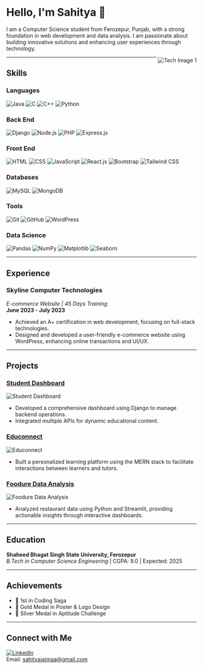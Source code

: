 # Hello, I'm Sahitya 👋

I am a Computer Science student from Ferozepur, Punjab, with a strong foundation in web development and data analysis. I am passionate about building innovative solutions and enhancing user experiences through technology.

<img src="https://via.placeholder.com/150" align="right" alt="Tech Image 1">

---

## Skills

### Languages
![Java](https://img.shields.io/badge/-Java-black?logo=java)
![C](https://img.shields.io/badge/-C-black?logo=c)
![C++](https://img.shields.io/badge/-C++-00599C?logo=cplusplus)
![Python](https://img.shields.io/badge/-Python-black?logo=python)

### Back End
![Django](https://img.shields.io/badge/-Django-green?logo=django)
![Node.js](https://img.shields.io/badge/-Node.js-339933?logo=node.js)
![PHP](https://img.shields.io/badge/-PHP-black?logo=php)
![Express.js](https://img.shields.io/badge/-Express.js-black?logo=express)

### Front End
![HTML](https://img.shields.io/badge/-HTML-E34F26?logo=html5)
![CSS](https://img.shields.io/badge/-CSS-1572B6?logo=css3)
![JavaScript](https://img.shields.io/badge/-JavaScript-black?logo=javascript)
![React.js](https://img.shields.io/badge/-React.js-61DAFB?logo=react)
![Bootstrap](https://img.shields.io/badge/-Bootstrap-563D7C?logo=bootstrap)
![Tailwind CSS](https://img.shields.io/badge/-Tailwind%20CSS-38B2AC?logo=tailwindcss)

### Databases
![MySQL](https://img.shields.io/badge/-MySQL-black?logo=mysql)
![MongoDB](https://img.shields.io/badge/-MongoDB-47A248?logo=mongodb)

### Tools
![Git](https://img.shields.io/badge/-Git-black?logo=git)
![GitHub](https://img.shields.io/badge/-GitHub-181717?logo=github)
![WordPress](https://img.shields.io/badge/-WordPress-21759B?logo=wordpress)

### Data Science
![Pandas](https://img.shields.io/badge/-Pandas-black?logo=pandas)
![NumPy](https://img.shields.io/badge/-NumPy-black?logo=numpy)
![Matplotlib](https://img.shields.io/badge/-Matplotlib-003B57?logo=matplotlib)
![Seaborn](https://img.shields.io/badge/-Seaborn-00A3E0?logo=seaborn)

---

## Experience

### Skyline Computer Technologies
*E-commerce Website | 45 Days Training*  
**June 2023 - July 2023**  
- Achieved an A+ certification in web development, focusing on full-stack technologies.
- Designed and developed a user-friendly e-commerce website using WordPress, enhancing online transactions and UI/UX.

---

## Projects

### [Student Dashboard](https://github.com/your-username/student-dashboard)
![Student Dashboard](https://via.placeholder.com/150)  
- Developed a comprehensive dashboard using Django to manage backend operations.
- Integrated multiple APIs for dynamic educational content.

### [Educonnect](https://github.com/your-username/educonnect)
![Educonnect](https://via.placeholder.com/150)  
- Built a personalized learning platform using the MERN stack to facilitate interactions between learners and tutors.

### [Foodure Data Analysis](https://github.com/your-username/foodure-data-analysis)
![Foodure Data Analysis](https://via.placeholder.com/150)  
- Analyzed restaurant data using Python and Streamlit, providing actionable insights through interactive dashboards.

---

## Education

**Shaheed Bhagat Singh State University, Ferozepur**  
*B.Tech in Computer Science Engineering* | CGPA: 9.0 | Expected: 2025

---

## Achievements
- 🥇 1st in Coding Saga
- 🥇 Gold Medal in Poster & Logo Design
- 🥈 Silver Medal in Aptitude Challenge

---

## Connect with Me
[![LinkedIn](https://img.shields.io/badge/-LinkedIn-0077B5?logo=linkedin)](https://www.linkedin.com/in/sahitya-softwareengineer/)  
Email: [sahityajaimaa@gmail.com](mailto:sahityajaimaa@gmail.com)
